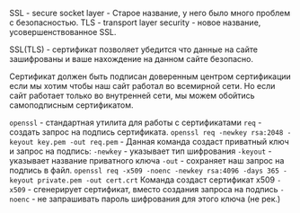 SSL - secure socket layer - Старое название, у него было много проблем с безопасностью.
TLS - transport layer security - новое название, усовершенствованное SSL.

SSL(TLS) - сертификат позволяет убедится что данные на сайте зашифрованы и ваше нахождение на данном сайте безопасно.

Сертификат должен быть подписан доверенным центром сертификации если мы хотим чтобы наш сайт работал во всемирной сети. Но если сайт работает только во внутренней сети, мы можем обойтись самоподписным сертификатом.

`openssl` - стандартная утилита для работы с сертификатами
	`req` - создать запрос на подпись сертификата.
	`openssl req -newkey rsa:2048 -keyout key.pem -out req.pem` -
		Данная команда создаст приватный ключ и запрос на подпись:
		`-newkey` - указывает тип шифрования
		`-keyout` - указывает название приватного ключа
		`-out` - сохраняет наш запрос на подпись в файл.
	`openssl req -x509 -noenc -newkey rsa:4096 -days 365 -keyout private.pem -out cert.crt`
		Команда создаст сертификат x509
		`-x509` - сгенерирует сертификат, вместо создания запроса на подпись
		`-noenc` - не запрашивать пароль шифрования для этого ключа (не рек.)   

